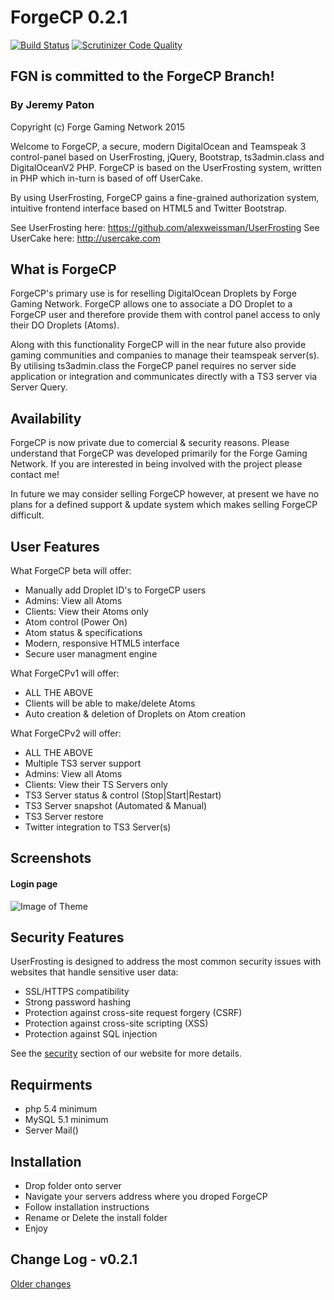 
# ForgeCP 0.2.1
[![Build Status](https://scrutinizer-ci.com/g/Forge-Media/ForgeCP/badges/build.png?b=forgecp)](https://scrutinizer-ci.com/g/Forge-Media/ForgeCP/build-status/forgecp)
[![Scrutinizer Code Quality](https://scrutinizer-ci.com/g/Forge-Media/ForgeCP/badges/quality-score.png?b=forgecp)](https://scrutinizer-ci.com/g/Forge-Media/ForgeCP/?branch=forgecp)
## FGN is committed to the ForgeCP Branch!

### By Jeremy Paton

Copyright (c) Forge Gaming Network 2015

Welcome to ForgeCP, a secure, modern DigitalOcean and Teamspeak 3 control-panel based on UserFrosting, jQuery, Bootstrap, ts3admin.class and DigitalOceanV2 PHP. ForgeCP is based on the UserFrosting system, written in PHP which in-turn is based of off UserCake. 

By using UserFrosting, ForgeCP gains a fine-grained authorization system, intuitive frontend interface based on HTML5 and Twitter Bootstrap. 

See UserFrosting here: https://github.com/alexweissman/UserFrosting
See UserCake here: http://usercake.com

What is ForgeCP
-----------------
ForgeCP's primary use is for reselling DigitalOcean Droplets by Forge Gaming Network. ForgeCP allows one to associate a DO Droplet to a ForgeCP user and therefore provide them with control panel access to only their DO Droplets (Atoms).

Along with this functionality ForgeCP will in the near future also provide gaming communities and companies to manage their teamspeak server(s). By utilising  ts3admin.class the ForgeCP panel requires no server side application or integration and communicates directly with a TS3 server via Server Query.

Availability
-----------------
ForgeCP is now private due to comercial & security reasons. Please understand that ForgeCP was developed primarily for the Forge Gaming Network. If you are interested in being involved with the project please contact me!

In future we may consider selling ForgeCP however, at present we have no plans for a defined support & update system which makes selling ForgeCP difficult.

User Features
-------------
What ForgeCP beta will offer:
- Manually add Droplet ID's to ForgeCP users
- Admins: View all Atoms
- Clients: View their Atoms only
- Atom control (Power On)
- Atom status & specifications
- Modern, responsive HTML5 interface
- Secure user managment engine

What ForgeCPv1 will offer:
- ALL THE ABOVE
- Clients will be able to make/delete Atoms
- Auto creation & deletion of Droplets on Atom creation

What ForgeCPv2 will offer:
- ALL THE ABOVE
- Multiple TS3 server support
- Admins: View all Atoms
- Clients: View their TS Servers only
- TS3 Server status & control (Stop|Start|Restart)
- TS3 Server snapshot (Automated & Manual)
- TS3 Server restore
- Twitter integration to TS3 Server(s)

Screenshots
-----------------
#### Login page
![Image of Theme](http://i.imgur.com/Cb8xq4x.png)

Security Features
-----------------
UserFrosting is designed to address the most common security issues with websites that handle sensitive user data:

- SSL/HTTPS compatibility
- Strong password hashing
- Protection against cross-site request forgery (CSRF)
- Protection against cross-site scripting (XSS)
- Protection against SQL injection

See the [security](http://www.userfrosting.com/security.html) section of our website for more details.

Requirments
--------------
- php 5.4 minimum
- MySQL 5.1 minimum
- Server Mail()

Installation
--------------
- Drop folder onto server
- Navigate your servers address where you droped ForgeCP
- Follow installation instructions
- Rename or Delete the install folder
- Enjoy

Change Log - v0.2.1
-------------------

[Older changes](CHANGELOG.md)